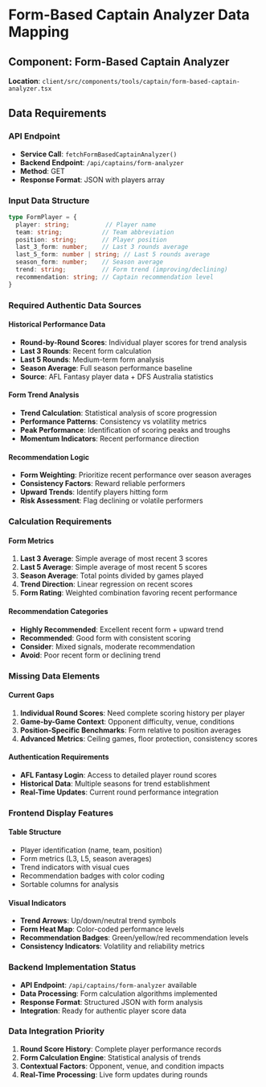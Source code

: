 # Form-Based Captain Analyzer Data Mapping

## Component: Form-Based Captain Analyzer
**Location**: `client/src/components/tools/captain/form-based-captain-analyzer.tsx`

## Data Requirements

### API Endpoint
- **Service Call**: `fetchFormBasedCaptainAnalyzer()`
- **Backend Endpoint**: `/api/captains/form-analyzer`
- **Method**: GET
- **Response Format**: JSON with players array

### Input Data Structure
```typescript
type FormPlayer = {
  player: string;          // Player name
  team: string;           // Team abbreviation
  position: string;       // Player position
  last_3_form: number;    // Last 3 rounds average
  last_5_form: number | string; // Last 5 rounds average
  season_form: number;    // Season average
  trend: string;          // Form trend (improving/declining)
  recommendation: string; // Captain recommendation level
}
```

### Required Authentic Data Sources

#### Historical Performance Data
- **Round-by-Round Scores**: Individual player scores for trend analysis
- **Last 3 Rounds**: Recent form calculation
- **Last 5 Rounds**: Medium-term form analysis
- **Season Average**: Full season performance baseline
- **Source**: AFL Fantasy player data + DFS Australia statistics

#### Form Trend Analysis
- **Trend Calculation**: Statistical analysis of score progression
- **Performance Patterns**: Consistency vs volatility metrics
- **Peak Performance**: Identification of scoring peaks and troughs
- **Momentum Indicators**: Recent performance direction

#### Recommendation Logic
- **Form Weighting**: Prioritize recent performance over season averages
- **Consistency Factors**: Reward reliable performers
- **Upward Trends**: Identify players hitting form
- **Risk Assessment**: Flag declining or volatile performers

### Calculation Requirements

#### Form Metrics
1. **Last 3 Average**: Simple average of most recent 3 scores
2. **Last 5 Average**: Simple average of most recent 5 scores  
3. **Season Average**: Total points divided by games played
4. **Trend Direction**: Linear regression on recent scores
5. **Form Rating**: Weighted combination favoring recent performance

#### Recommendation Categories
- **Highly Recommended**: Excellent recent form + upward trend
- **Recommended**: Good form with consistent scoring
- **Consider**: Mixed signals, moderate recommendation
- **Avoid**: Poor recent form or declining trend

### Missing Data Elements

#### Current Gaps
1. **Individual Round Scores**: Need complete scoring history per player
2. **Game-by-Game Context**: Opponent difficulty, venue, conditions
3. **Position-Specific Benchmarks**: Form relative to position averages
4. **Advanced Metrics**: Ceiling games, floor protection, consistency scores

#### Authentication Requirements
- **AFL Fantasy Login**: Access to detailed player round scores
- **Historical Data**: Multiple seasons for trend establishment
- **Real-Time Updates**: Current round performance integration

### Frontend Display Features

#### Table Structure
- Player identification (name, team, position)
- Form metrics (L3, L5, season averages)
- Trend indicators with visual cues
- Recommendation badges with color coding
- Sortable columns for analysis

#### Visual Indicators
- **Trend Arrows**: Up/down/neutral trend symbols
- **Form Heat Map**: Color-coded performance levels
- **Recommendation Badges**: Green/yellow/red recommendation levels
- **Consistency Indicators**: Volatility and reliability metrics

### Backend Implementation Status
- **API Endpoint**: `/api/captains/form-analyzer` available
- **Data Processing**: Form calculation algorithms implemented
- **Response Format**: Structured JSON with form analysis
- **Integration**: Ready for authentic player score data

### Data Integration Priority
1. **Round Score History**: Complete player performance records
2. **Form Calculation Engine**: Statistical analysis of trends
3. **Contextual Factors**: Opponent, venue, and condition impacts
4. **Real-Time Processing**: Live form updates during rounds